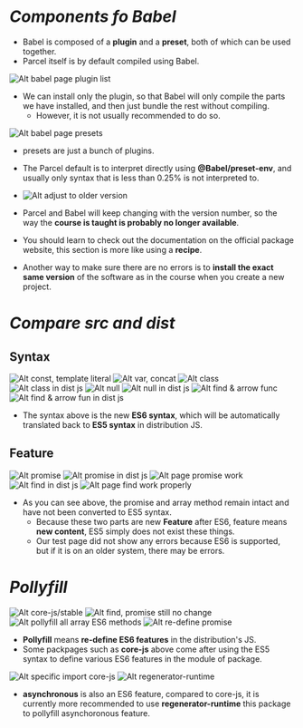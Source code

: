 # **_Components fo Babel_**

- Babel is composed of a **plugin** and a **preset**, both of which can be used together.
- Parcel itself is by default compiled using Babel.

![Alt babel page plugin list](pic/bandicam%202022-09-21%2001-28-15-896.jpg)

- We can install only the plugin, so that Babel will only compile the parts we have installed, and then just bundle the rest without compiling.
  - However, it is not usually recommended to do so.

![Alt babel page presets](pic/bandicam%202022-09-21%2001-29-45-769.jpg)

- presets are just a bunch of plugins.
- The Parcel default is to interpret directly using **@Babel/preset-env**, and usually only syntax that is less than 0.25% is not interpreted to.

- ![Alt adjust to older version](pic/bandicam%202022-09-21%2001-42-53-761.jpg)
- Parcel and Babel will keep changing with the version number, so the way the **course is taught is probably no longer available**.
- You should learn to check out the documentation on the official package website, this section is more like using a **recipe**.
- Another way to make sure there are no errors is to **install the exact same version** of the software as in the course when you create a new project.

# **_Compare src and dist_**

## **Syntax**

![Alt const, template literal](pic/bandicam%202022-09-21%2002-01-25-297.jpg)
![Alt var, concat](pic/bandicam%202022-09-21%2002-02-50-886.jpg)
![Alt class](pic/bandicam%202022-09-21%2002-05-57-655.jpg)
![Alt class in dist js](pic/bandicam%202022-09-21%2002-07-01-225.jpg)
![Alt null](pic/bandicam%202022-09-21%2002-08-21-028.jpg)
![Alt null in dist js](pic/bandicam%202022-09-21%2002-08-44-165.jpg)
![Alt find & arrow func](pic/bandicam%202022-09-21%2002-09-33-195.jpg)
![Alt find & arrow fun in dist js](pic/bandicam%202022-09-21%2002-10-00-276.jpg)

- The syntax above is the new **ES6 syntax**, which will be automatically translated back to **ES5 syntax** in distribution JS.

## **Feature**

![Alt promise](pic/bandicam%202022-09-21%2002-11-19-988.jpg)
![Alt promise in dist js](pic/bandicam%202022-09-21%2002-12-05-379.jpg)
![Alt page promise work](pic/bandicam%202022-09-21%2002-13-03-554.jpg)
![Alt find in dist js](pic/bandicam%202022-09-21%2002-15-13-908.jpg)
![Alt page find work properly](pic/bandicam%202022-09-21%2002-16-14-198.jpg)

- As you can see above, the promise and array method remain intact and have not been converted to ES5 syntax.
  - Because these two parts are new **Feature** after ES6, feature means **new content**, ES5 simply does not exist these things.
  - Our test page did not show any errors because ES6 is supported, but if it is on an older system, there may be errors.

# **_Pollyfill_**

![Alt core-js/stable](pic/bandicam%202022-09-21%2002-18-53-021.jpg)
![Alt find, promise still no change](pic/bandicam%202022-09-21%2002-22-17-540.jpg)
![Alt pollyfill all array ES6 methods](pic/bandicam%202022-09-21%2002-24-20-908.jpg)
![Alt re-define promise](pic/bandicam%202022-09-21%2002-25-37-045.jpg)

- **Pollyfill** means **re-define ES6 features** in the distribution's JS.
- Some packpages such as **core-js** above come after using the ES5 syntax to define various ES6 features in the module of package.

![Alt specific import core-js](pic/bandicam%202022-09-21%2002-28-25-301.jpg)
![Alt regenerator-runtime](pic/bandicam%202022-09-21%2002-30-57-438.jpg)

- **asynchronous** is also an ES6 feature, compared to core-js, it is currently more recommended to use **regenerator-runtime** this package to pollyfill asynchoronous feature.

